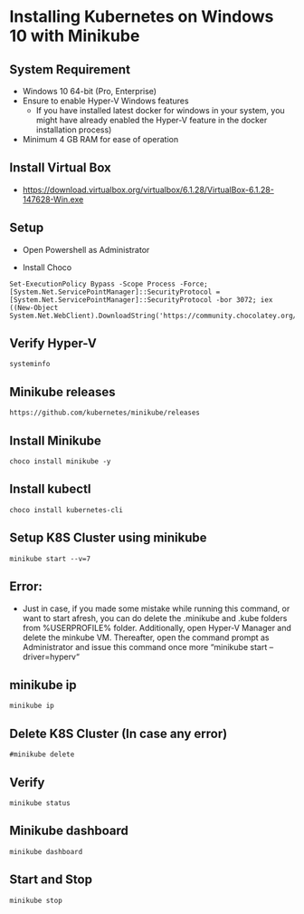# Installing Kubernetes on Windows 10 with Minikube

## System Requirement
- Windows 10 64-bit (Pro, Enterprise)
- Ensure to enable Hyper-V Windows features
    - If you have installed latest docker for windows in your system, you might have already enabled the Hyper-V feature in the docker installation process)
- Minimum 4 GB RAM for ease of operation

## Install Virtual Box
- https://download.virtualbox.org/virtualbox/6.1.28/VirtualBox-6.1.28-147628-Win.exe

## Setup
- Open Powershell as Administrator

- Install Choco
```
Set-ExecutionPolicy Bypass -Scope Process -Force; [System.Net.ServicePointManager]::SecurityProtocol = [System.Net.ServicePointManager]::SecurityProtocol -bor 3072; iex ((New-Object System.Net.WebClient).DownloadString('https://community.chocolatey.org/install.ps1'))
```

## Verify Hyper-V
```
systeminfo
```

## Minikube releases
```
https://github.com/kubernetes/minikube/releases
```

## Install Minikube
```
choco install minikube -y
```

## Install kubectl
```
choco install kubernetes-cli
```

## Setup K8S Cluster using minikube
```
minikube start --v=7
```

## Error:
- Just in case, if you made some mistake while running this command, or want to start afresh, you can do delete the .minikube and .kube folders from %USERPROFILE% folder. Additionally, open Hyper-V Manager and delete the minkube VM. Thereafter, open the command prompt as Administrator and issue this command once more “minikube start –driver=hyperv“


## minikube ip
```
minikube ip
```

## Delete K8S Cluster (In case any error)
```
#minikube delete
```

## Verify
```
minikube status
```

## Minikube dashboard
```
minikube dashboard
```

## Start and Stop
```
minikube stop
```
